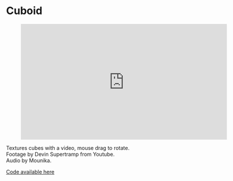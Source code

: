 # Cuboid

<figure>
	<div class="full-width-video">
		<iframe width="560" height="315" src="https://www.youtube.com/embed/D9PiEJHEoeo" frameborder="0" allowfullscreen></iframe>
	</div>
</figure>

Textures cubes with a video, mouse drag to rotate. <br>
Footage by Devin Supertramp from Youtube.<br>
Audio by Mounika.

[Code available here](https://github.com/stockhuman/CART-353/tree/master/random%20video)
